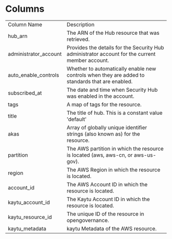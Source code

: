 # Columns  

<table>
	<tr><td>Column Name</td><td>Description</td></tr>
	<tr><td>hub_arn</td><td>The ARN of the Hub resource that was retrieved.</td></tr>
	<tr><td>administrator_account</td><td>Provides the details for the Security Hub administrator account for the current member account.</td></tr>
	<tr><td>auto_enable_controls</td><td>Whether to automatically enable new controls when they are added to standards that are enabled.</td></tr>
	<tr><td>subscribed_at</td><td>The date and time when Security Hub was enabled in the account.</td></tr>
	<tr><td>tags</td><td>A map of tags for the resource.</td></tr>
	<tr><td>title</td><td>The title of hub. This is a constant value &#39;default&#39;</td></tr>
	<tr><td>akas</td><td>Array of globally unique identifier strings (also known as) for the resource.</td></tr>
	<tr><td>partition</td><td>The AWS partition in which the resource is located (aws, aws-cn, or aws-us-gov).</td></tr>
	<tr><td>region</td><td>The AWS Region in which the resource is located.</td></tr>
	<tr><td>account_id</td><td>The AWS Account ID in which the resource is located.</td></tr>
	<tr><td>kaytu_account_id</td><td>The Kaytu Account ID in which the resource is located.</td></tr>
	<tr><td>kaytu_resource_id</td><td>The unique ID of the resource in opengovernance.</td></tr>
	<tr><td>kaytu_metadata</td><td>kaytu Metadata of the AWS resource.</td></tr>
</table>